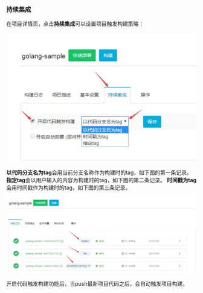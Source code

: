 ### 持续集成


在项目详情页，点击**持续集成**可以设置项目触发构建策略：

 ![manage9](/doc/v1/images/ci/ci-manage9.jpg)

**以代码分支名为tag**会用当前分支名称作为构建时的tag，如下图的第一条记录。
**指定tag**会以用户输入的内容为构建时的tag，如下图的第二条记录。
**时间戳为tag**会用时间戳作为构建时的tag，如下图的第三条记录。

 ![manage10](/doc/v1/images/ci/ci-manage10.jpg)

开启代码触发构建功能后，当push最新项目代码之后，会自动触发项目构建。
